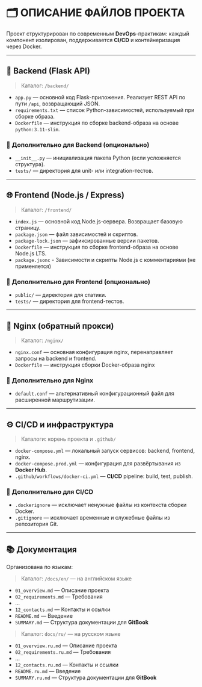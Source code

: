 # 🗂️ ОПИСАНИЕ ФАЙЛОВ ПРОЕКТА

Проект структурирован по современным **DevOps**-практикам: каждый компонент изолирован, поддерживается **CI/CD** и контейнеризация через Docker.

---

## 🔗 Backend (Flask API)

> Каталог: `/backend/`

- `app.py` — основной код Flask-приложения. Реализует REST API по пути `/api`, возвращающий JSON.
- `requirements.txt` — список Python-зависимостей, используемый при сборке образа.
- `Dockerfile` — инструкция по сборке backend-образа на основе `python:3.11-slim`.

### 🔧 Дополнительно для Backend (опционально)

- `__init__.py` — инициализация пакета Python (если усложняется структура).
- `tests/` — директория для unit- или integration-тестов.

---

## 🌐 Frontend (Node.js / Express)

> Каталог: `/frontend/`

- `index.js` — основной код Node.js-сервера. Возвращает базовую страницу.
- `package.json` — файл зависимостей и скриптов.
- `package-lock.json` — зафиксированные версии пакетов.
- `Dockerfile` — инструкция по сборке frontend-образа на основе Node.js LTS.
- `package.jsonc` - Зависимости и скрипты Node.js с комментариями (не применяется)

### 🔧 Дополнительно для Frontend (опционально)

- `public/` — директория для статики.
- `tests/` — директория для frontend-тестов.

---

## 🚪 Nginx (обратный прокси)

> Каталог: `/nginx/`

- `nginx.conf` — основная конфигурация nginx, перенаправляет запросы на backend и frontend.
- `Dockerfile` — инструкция сборки Docker-образа nginx

### 🔧 Дополнительно для Nginx

- `default.conf` — альтернативный конфигурационный файл для расширенной маршрутизации.

</details>

---

## ⚙️ CI/CD и инфраструктура

> Каталоги: корень проекта и `.github/`

- `docker-compose.yml` — локальный запуск сервисов: backend, frontend, nginx.
- `docker-compose.prod.yml` — конфигурация для развёртывания из **Docker Hub**.
- `.github/workflows/docker-ci.yml` — **CI/CD** pipeline: build, test, publish.

### 🔧 Дополнительно для CI/CD

- `.dockerignore` — исключает ненужные файлы из контекста сборки Docker.
- `.gitignore` — исключает временные и служебные файлы из репозитория Git.

---

## 📚 Документация

Организована по языкам:

> Каталог: `/docs/en/` — на английском языке

- `01_overview.md` — Описание проекта
- `02_requirements.md` — Требования
- ...
- `12_contacts.md` — Контакты и ссылки
- `README.md` — Введение
- `SUMMARY.md` — Структура документации для **GitBook**

> Каталог: `docs/ru/` — на русском языке

- `01_overview.ru.md` — Описание проекта
- `02_requirements.ru.md` — Требования
- ...
- `12_contacts.ru.md` — Контакты и ссылки
- `README.ru.md` — Введение
- `SUMMARY.ru.md` — Структура документации для **GitBook**
